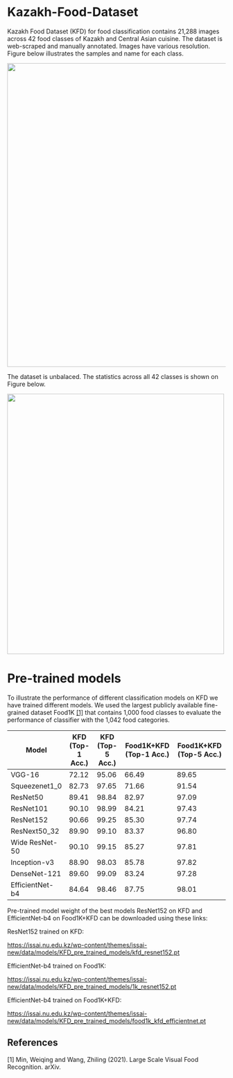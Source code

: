 # Kazakh-Food-Dataset
Kazakh Food Dataset (KFD) for food classification contains 21,288 images across 42 food classes of Kazakh and Central Asian cuisine. The dataset is web-scraped and manually annotated. Images have various resolution.
Figure below illustrates the samples and name for each class.

<img src="https://github.com/IS2AI/Kazakh-Food-Dataset/blob/main/figures/samples.png" width="750" height="700">

The dataset is unbalaced. The statistics across all 42 classes is shown on Figure below.

<img src="https://github.com/IS2AI/Kazakh-Food-Dataset/blob/main/figures/stats_plot.png" width="500" height="600">

# Pre-trained models

To illustrate the performance of different classification models on KFD we have trained different models. We used the largest publicly available fine-grained dataset Food1K [[1]](#1) that contains 1,000 food classes to evaluate the performance of classifier with the 1,042 food categories. 

|Model| KFD (Top-1 Acc.)| KFD (Top-5 Acc.)| Food1K+KFD (Top-1 Acc.)| Food1K+KFD (Top-5 Acc.)|
|-----|-----------------|-----------------|------------------------|------------------------|
|VGG-16|72.12|95.06|66.49|89.65|
|Squeezenet1_0|82.73|97.65|71.66|91.54|
|ResNet50|89.41|98.84|82.97|97.09|
|ResNet101|90.10|98.99|84.21|97.43|
|ResNet152|90.66|99.25|85.30|97.74|
|ResNext50_32|89.90|99.10|83.37|96.80|
|Wide ResNet-50|90.10|99.15|85.27|97.81|
|Inception-v3|88.90|98.03|85.78|97.82|
|DenseNet-121|89.60|99.09|83.24|97.28|
|EfficientNet-b4|84.64|98.46|87.75|98.01|

Pre-trained model weight of the best models ResNet152 on KFD and EfficientNet-b4 on Food1K+KFD can be downloaded using these links:

ResNet152 trained on KFD: 

https://issai.nu.edu.kz/wp-content/themes/issai-new/data/models/KFD_pre_trained_models/kfd_resnet152.pt

EfficientNet-b4 trained on Food1K:

https://issai.nu.edu.kz/wp-content/themes/issai-new/data/models/KFD_pre_trained_models/1k_resnet152.pt

EfficientNet-b4 trained on Food1K+KFD:

https://issai.nu.edu.kz/wp-content/themes/issai-new/data/models/KFD_pre_trained_models/food1k_kfd_efficientnet.pt


## References
<a id="1">[1]</a> 
Min, Weiqing and Wang,  Zhiling (2021). 
Large Scale Visual Food Recognition. 
arXiv.


